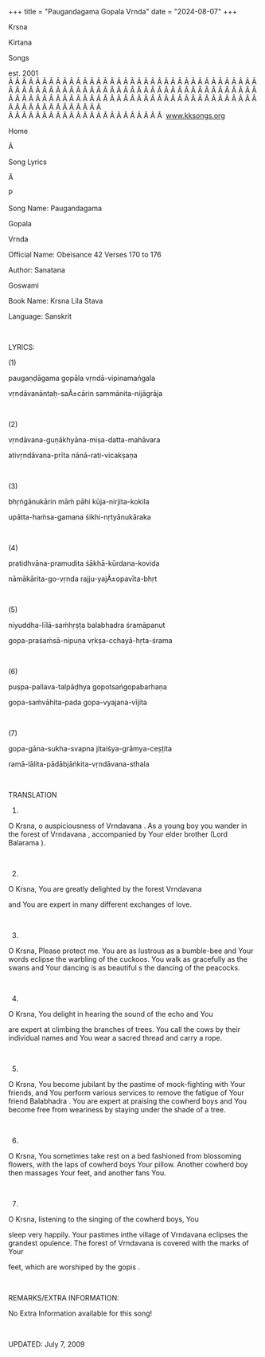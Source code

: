 +++ 
title = "Paugandagama Gopala Vrnda"
date = "2024-08-07"
+++

Krsna
 
Kirtana
 
Songs

est. 2001
Â Â Â Â Â Â Â Â Â Â Â Â Â Â Â Â Â Â Â Â Â Â Â Â Â Â Â Â Â Â Â Â Â Â Â Â Â Â Â Â Â Â Â Â Â Â Â Â Â Â Â Â Â Â Â Â Â Â Â Â Â Â Â Â Â Â Â Â Â Â Â Â Â Â Â Â Â Â Â Â Â Â Â Â Â Â Â Â Â Â Â Â Â Â Â Â Â Â Â Â Â Â Â Â Â Â Â Â Â Â Â Â Â Â Â Â Â Â Â Â Â Â Â Â Â  
Â Â Â Â Â Â Â Â Â Â Â Â Â Â Â Â Â Â Â Â Â Â Â  
www.kksongs.org








Home


Ã 
 
Song Lyrics
 
Ã 
 
P


Song Name: 
Paugandagama
 
Gopala
 
Vrnda


Official Name: Obeisance 42 Verses 170 to 176


Author: 
Sanatana
 
Goswami


Book Name: 
Krsna Lila 
Stava


Language: 
Sanskrit




 


LYRICS:


(1)


paugaṇḍāgama gopāla
vṛndā-vipinamańgala 


vṛndāvanāntaḥ-saÃ±cārin
sammānita-nijāgrāja


 


(2)


vṛndāvana-guṇākhyāna-miṣa-datta-mahāvara



ativṛndāvana-prīta nānā-rati-vicakṣaṇa


 


(3)


bhṛńgānukārin māḿ pāhi
kūja-nirjita-kokila 


upātta-haḿsa-gamana śikhi-nṛtyānukāraka


 


(4)


pratidhvāna-pramudita śākhā-kūrdana-kovida 


nāmākārita-go-vṛnda
rajju-yajÃ±opavīta-bhṛt


 


(5)


niyuddha-līlā-saḿhṛṣṭa balabhadra
śramāpanut 


gopa-praśaḿsā-nipuṇa
vṛkṣa-cchayā-hṛta-śrama


 


(6)


puṣpa-pallava-talpāḍhya gopotsańgopabarhaṇa 


gopa-saḿvāhita-pada gopa-vyajana-vījita


 


(7)


gopa-gāna-sukha-svapna
jitaiśya-grāmya-ceṣṭita 


ramā-lālita-pādābjāńkita-vṛndāvana-sthala


 


TRANSLATION


1)
O Krsna, o auspiciousness of 
Vrndavana
. As a young
boy you wander in the 
forest
 of 
Vrndavana
, accompanied by 
Your
 elder
brother (Lord 
Balarama
).


 


2)
O Krsna, You are greatly delighted by the forest 
Vrndavana

and 
You
 are expert in many different exchanges of
love.


 


3)
O Krsna, Please protect me. You are as lustrous as a bumble-bee and 
Your
 words eclipse the warbling of the cuckoos. You walk as
gracefully as the swans and 
Your
 dancing is as
beautiful s the dancing of the peacocks.


 


4)
O Krsna, You delight in hearing the sound of the echo and 
You

are expert at climbing the branches of trees. You call the cows by their
individual names and 
You
 wear a sacred thread and
carry a rope.


 


5)
O Krsna, You become jubilant by the pastime of mock-fighting with 
Your
 friends, and You perform various services to remove the
fatigue of Your friend 
Balabhadra
. You are expert at
praising the cowherd boys and 
You
 become free from
weariness by staying under the shade of a tree.


 


6)
O Krsna, You sometimes take rest on a bed fashioned from blossoming flowers,
with the laps of cowherd boys 
Your
 pillow. Another
cowherd boy then massages 
Your
 feet, and another fans
You.


 


7)
O Krsna, listening to the singing of the cowherd boys, 
You

sleep very happily. Your pastimes 
inthe
 village of 
Vrndavana
 eclipses the grandest opulence. The 
forest
 of 
Vrndavana
 is covered with the marks of 
Your

feet, which are worshiped by the 
gopis
.


 


REMARKS/EXTRA INFORMATION:


No Extra Information available for this song!


 


UPDATED:
 July 7, 2009